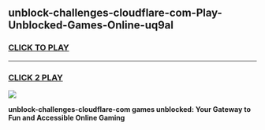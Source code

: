 
## unblock-challenges-cloudflare-com-Play-Unblocked-Games-Online-uq9al
<h3>
<a href="https://premium76.site?title=unblock-challenges-cloudflare-com&ref=25A">CLICK TO PLAY</a></h3>
<hr>

<h3>
<a href="https://premium76.site?title=unblock-challenges-cloudflare-com&ref=25A">CLICK 2 PLAY</a>
  
</h3>

<a href="https://premium76.site?title=unblock-challenges-cloudflare-com&ref=25A"><img src="https://clearcache.store/games.png"></a>


**unblock-challenges-cloudflare-com games unblocked: Your Gateway to Fun and Accessible Online Gaming**
